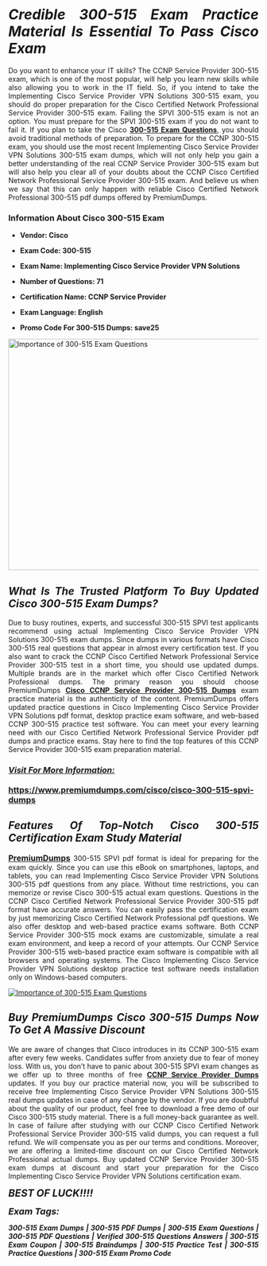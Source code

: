 <h1 style="text-align: justify;"><strong><em>Credible 300-515 Exam Practice Material Is Essential To Pass Cisco Exam</em></strong></h1>

<p style="text-align: justify;">Do you want to enhance your IT skills? The CCNP Service Provider 300-515 exam, which is one of the most popular, will help you learn new skills while also allowing you to work in the IT field. So, if you intend to take the Implementing Cisco Service Provider VPN Solutions 300-515 exam, you should do proper preparation for the Cisco Certified Network Professional Service Provider 300-515 exam. Failing the SPVI 300-515 exam is not an option. You must prepare for the SPVI 300-515 exam if you do not want to fail it. If you plan to take the Cisco <strong><a href="https://www.premiumdumps.com/cisco/cisco-300-515-spvi-dumps">300-515 Exam Questions</a></strong>, you should avoid traditional methods of preparation. To prepare for the CCNP 300-515 exam, you should use the most recent Implementing Cisco Service Provider VPN Solutions 300-515 exam dumps, which will not only help you gain a better understanding of the real CCNP Service Provider 300-515 exam but will also help you clear all of your doubts about the CCNP Cisco Certified Network Professional Service Provider 300-515 exam. And believe us when we say that this can only happen with reliable Cisco Certified Network Professional 300-515 pdf dumps offered by PremiumDumps.</p>

<h3 style="text-align: justify;"><strong>Information About Cisco 300-515 Exam</strong></h3>

<ul>
	<li>
	<p style="text-align: justify;"><b>Vendor: Cisco</b></p>
	</li>
	<li>
	<p style="text-align: justify;"><b>Exam Code: 300-515</b></p>
	</li>
	<li>
	<p style="text-align: justify;"><b>Exam Name: Implementing Cisco Service Provider VPN Solutions</b></p>
	</li>
	<li>
	<p style="text-align: justify;"><b>Number of Questions: 71</b></p>
	</li>
	<li>
	<p style="text-align: justify;"><b>Certification Name: CCNP Service Provider</b></p>
	</li>
	<li>
	<p style="text-align: justify;"><b>Exam Language: English</b></p>
	</li>
	<li>
	<p style="text-align: justify;"><b>Promo Code For 300-515 Dumps: save25</b></p>
	</li>
</ul>

<p style="text-align: justify;"><a href="https://www.premiumdumps.com/cisco/cisco-300-515-spvi-dumps"><img alt="Importance of 300-515 Exam Questions" src="https://i.imgur.com/P39uA2n.jpg" style="width: 700px; height: 465px;" /></a></p>

<h2 style="text-align: justify;"><strong><em>What Is The Trusted Platform To Buy Updated Cisco 300-515 Exam Dumps?</em></strong></h2>

<p style="text-align: justify;">Due to busy routines, experts, and successful 300-515 SPVI test applicants recommend using actual Implementing Cisco Service Provider VPN Solutions 300-515 exam dumps. Since dumps in various formats have Cisco 300-515 real questions that appear in almost every certification test. If you also want to crack the CCNP Cisco Certified Network Professional Service Provider 300-515 test in a short time, you should use updated dumps. Multiple brands are in the market which offer Cisco Certified Network Professional dumps. The primary reason you should choose PremiumDumps <a href="https://www.premiumdumps.com/cisco/cisco-300-515-spvi-dumps"><strong>Cisco CCNP Service Provider 300-515 Dumps</strong></a> exam practice material is the authenticity of the content. PremiumDumps offers updated practice questions in Cisco Implementing Cisco Service Provider VPN Solutions pdf format, desktop practice exam software, and web-based CCNP 300-515 practice test software. You can meet your every learning need with our Cisco Certified Network Professional Service Provider pdf dumps and practice exams. Stay here to find the top features of this CCNP Service Provider 300-515 exam preparation material.</p>

<h3 style="text-align: justify;"><strong><u><i>Visit For More Information:</i></u><br />
<br />
<a href="https://www.premiumdumps.com/cisco/cisco-300-515-spvi-dumps">https://www.premiumdumps.com/cisco/cisco-300-515-spvi-dumps</a></strong></h3>

<h2 style="text-align: justify;"><strong><em>Features Of Top-Notch Cisco 300-515 Certification Exam Study Material</em></strong></h2>

<p style="text-align: justify;"><span style="font-size:16px;"><strong><a href="https://www.premiumdumps.com/">PremiumDumps</a></strong></span> 300-515 SPVI pdf format is ideal for preparing for the exam quickly. Since you can use this eBook on smartphones, laptops, and tablets, you can read Implementing Cisco Service Provider VPN Solutions 300-515 pdf questions from any place. Without time restrictions, you can memorize or revise Cisco 300-515 actual exam questions. Questions in the CCNP Cisco Certified Network Professional Service Provider 300-515 pdf format have accurate answers. You can easily pass the certification exam by just memorizing Cisco Certified Network Professional pdf questions. We also offer desktop and web-based practice exams software. Both CCNP Service Provider 300-515 mock exams are customizable, simulate a real exam environment, and keep a record of your attempts. Our CCNP Service Provider 300-515 web-based practice exam software is compatible with all browsers and operating systems. The Cisco Implementing Cisco Service Provider VPN Solutions desktop practice test software needs installation only on Windows-based computers.</p>

<p style="text-align: justify;"><a href="https://www.premiumdumps.com/cisco/cisco-300-515-spvi-dumps"><img alt="Importance of 300-515 Exam Questions" src="https://i.imgur.com/2KPb8yb.jpg" /></a></p>

<h2 style="text-align: justify;"><strong><em>Buy PremiumDumps Cisco 300-515 Dumps Now To Get A Massive Discount</em></strong></h2>

<p style="text-align: justify;">We are aware of changes that Cisco introduces in its CCNP 300-515 exam after every few weeks. Candidates suffer from anxiety due to fear of money loss. With us, you don’t have to panic about 300-515 SPVI exam changes as we offer up to three months of free <strong><a href="https://www.premiumdumps.com/cisco/ccnp-dumps">CCNP Service Provider Dumps</a></strong> updates. If you buy our practice material now, you will be subscribed to receive free Implementing Cisco Service Provider VPN Solutions 300-515 real dumps updates in case of any change by the vendor. If you are doubtful about the quality of our product, feel free to download a free demo of our Cisco 300-515 study material. There is a full money-back guarantee as well. In case of failure after studying with our CCNP Cisco Certified Network Professional Service Provider 300-515 valid dumps, you can request a full refund. We will compensate you as per our terms and conditions. Moreover, we are offering a limited-time discount on our Cisco Certified Network Professional actual dumps. Buy updated CCNP Service Provider 300-515 exam dumps at discount and start your preparation for the Cisco Implementing Cisco Service Provider VPN Solutions certification exam.</p>

<p style="text-align: justify;"><em><span style="font-size:20px;"><strong>BEST OF LUCK!!!!</strong></span></em></p>

<p style="text-align: justify;"><span style="font-size:18px;"><strong><em>Exam Tags:</em></strong></span><span style="font-size:20px;"><strong><em> </em></strong></span></p>

<p style="text-align: justify;"><span style="font-size:14px;"><strong><em>300-515 Exam Dumps | 300-515 PDF Dumps | 300-515 Exam Questions | 300-515 PDF Questions | Verified 300-515 Questions Answers | 300-515 Exam Coupon | 300-515 Braindumps | 300-515 Practice Test | 300-515 Practice Questions | 300-515 Exam Promo Code</em></strong></span></p>
